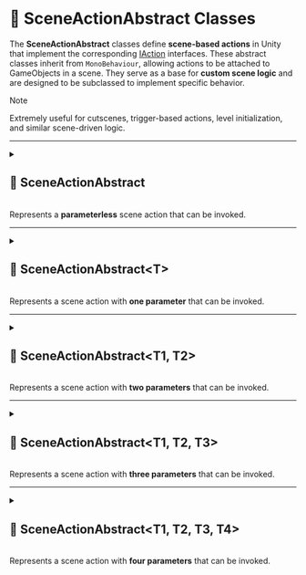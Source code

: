 # 🧩 SceneActionAbstract Classes

The **SceneActionAbstract** classes define **scene-based actions** in Unity that implement the corresponding [IAction](IAction.md) interfaces.
These abstract classes inherit from `MonoBehaviour`, allowing actions to be attached to GameObjects in a scene.
They serve as a base for **custom scene logic** and are designed to be subclassed to implement specific behavior.

> [!NOTE]
> Extremely useful for cutscenes, trigger-based actions, level initialization, and similar scene-driven logic.

---

<details>
  <summary>
    <h2>🧩 SceneActionAbstract</h2>
    <br> Represents a <b>parameterless</b> scene action that can be invoked.
  </summary>

```csharp
public abstract class SceneActionAbstract : MonoBehaviour, IAction
```
- **Description:** Represents a **parameterless scene action**.
- **Usage:** Attach to a GameObject and implement `Invoke()` to define custom behavior.

### Method

#### `Invoke()`
```csharp
public abstract void Invoke();
```
- **Description:** Executes the action logic.
- **Note:** Must be implemented in derived classes.

### 🗂 Example of Usage

This example demonstrates how to create a simple action based on `SceneActionAbstract` and run it from a `GameStartup` script in Unity.

#### 1. Create a custom action
Here we implement a simple action that prints `Hello World!` when invoked:

```csharp
public sealed class HelloWorldAction : SceneActionAbstract
{
    public override void Invoke() => Debug.Log("Hello World!");
}
```

#### 2. Create the `GameStartup` script
This script will call the action on game start:
```csharp
public sealed class GameStartup : MonoBehaviour
{
    [SerializeField]
    private SceneActionAbstract _action;

    private void Start()
    {
        _action.Invoke();
    }
}
```

#### 3. Assign the action in the Unity Inspector
- Attach the `GameStartup` script to a GameObject in your scene.
- Drag and drop the `HelloWorldAction` component into the `action` parameter in the Inspector.

#### 4. Run the scene
When you start the game, the action is triggered and **"Hello World!"** is printed to the console.

</details>

---

<details>
  <summary>
    <h2>🧩 SceneActionAbstract&lt;T&gt;</h2>
    <br> Represents a scene action with <b>one parameter</b> that can be invoked.
  </summary>

```csharp
public abstract class SceneActionAbstract<T> : MonoBehaviour, IAction<T>
```
- **Type parameter:** `T` — the input argument type.

### Method

#### `Invoke(T arg)`
```csharp
public abstract void Invoke(T arg);
```
- **Description:** Executes the action logic with the provided argument.

### 🗂 Example of Usage
This example shows how to use `SceneActionAbstract<T>` to create an action that destroys objects when they enter a trigger.

#### 1. Create `DestroyGameObjectAction`
This action takes a `GameObject` and destroys it:

```csharp
public sealed class DestroyGameObjectAction : SceneActionAbstract<GameObject>
{
    public override void Invoke(GameObject go) => GameObject.Destroy(go);
}
```

#### 2. Create `ActionTrigger`
This script invokes the action whenever another object enters the trigger collider:

```csharp
public sealed class ActionTrigger : MonoBehaviour
{
    [SerializeField]
    private SceneActionAbstract<GameObject> _action;

    private void OnTriggerEnter(Collider collider)
    {
        _action.Invoke(collider.gameObject);
    }
}
```

#### 3. Run the scene
Enter **Play Mode** in Unity and any objects that collide with the trigger will be **destroyed automatically**.

</details>

---

<details>
  <summary>
    <h2>🧩 SceneActionAbstract&lt;T1, T2&gt;</h2>
    <br> Represents a scene action with <b>two parameters</b> that can be invoked.
  </summary>

## 🧩 SceneActionAbstract<T1, T2>
```csharp
public abstract class SceneActionAbstract<T1, T2> : MonoBehaviour, IAction<T1, T2>
```
- **Type parameters:**
  - `T1` — the first argument
  - `T2` — the second argument

### Method

#### `Invoke(T1 arg1, T2 arg2)`
```csharp
public abstract void Invoke(T1 arg1, T2 arg2);
```
- **Description:** Executes the action logic with the provided arguments.

### 🗂 Example of Usage
This example shows how to use `SceneActionAbstract<T1, T2>` to apply damage to a character.

#### 1. Create `DealDamageAction`
This action takes a **character** and a **damage value**, then applies the damage:

```csharp
public sealed class DealDamageAction : SceneActionAbstract<Character, int>
{
    public override void Invoke(Character character, int damage)
        => character.TakeDamage(damage);
}
```

#### 2. Usage in Gameplay
- Attach the `DealDamageAction` to a GameObject.
- Call `Invoke(targetCharacter, damageAmount)` when you want to apply damage (for example, when an enemy attacks or the player steps into a trap).

#### 3. Result
The specified character’s `TakeDamage` method will be executed, reducing its health.

</details>

---

<details>
  <summary>
    <h2>🧩 SceneActionAbstract&lt;T1, T2, T3&gt;</h2>
    <br> Represents a scene action with <b>three parameters</b> that can be invoked.
  </summary>

```csharp
public abstract class SceneActionAbstract<T1, T2, T3> : MonoBehaviour, IAction<T1, T2, T3>
```
- **Description:** Represents a scene action with **three parameters**.
- **Type parameters:**
  - `T1` — the first argument
  - `T2` — the second argument
  - `T3` — the third argument

### Method

#### `Invoke(T1 arg1, T2 arg2, T3 arg3)`
```csharp
public abstract void Invoke(T1 arg1, T2 arg2, T3 arg3);
```
- **Description:** Executes the action logic with the provided arguments.

### 🗂 Example of Usage

This example shows how to use `SceneActionAbstract` with multiple parameters to transfer resources between two `Storage` components.

#### 1. Create `MoveResourcesAction`
This action takes a **source storage**, a **destination storage**, and an **amount** of resources to move:

```csharp
public sealed class MoveResourcesAction : SceneActionAbstract<Storage, Storage, int>
{
    public override void Invoke(Storage source, Storage destination, int amount)
    {
        source.SpendResources(amount);
        destination.EarnResources(amount);
    }
}
```

#### 2. Usage in Gameplay
- Attach the `MoveResourcesAction` to a GameObject.
- Call `Invoke(source, destination, amount)` when you want to transfer resources.

For example, when a player collects items or trades between inventories, the resources will be deducted from one storage and added to another.

</details>

---

<details>
  <summary>
    <h2>🧩 SceneActionAbstract&lt;T1, T2, T3, T4&gt;</h2>
    <br> Represents a scene action with <b>four parameters</b> that can be invoked.
  </summary>


```csharp
public abstract class SceneActionAbstract<T1, T2, T3, T4> : MonoBehaviour, IAction<T1, T2, T3, T4>
```
- **Description:** Represents a scene action with **four parameters**.
- **Type parameters:**
  - `T1` — the first argument
  - `T2` — the second argument
  - `T3` — the third argument
  - `T4` — the fourth argument

### Method

#### `Invoke(T1 arg1, T2 arg2, T3 arg3, T4 arg4)`
```csharp
public abstract void Invoke(T1 arg1, T2 arg2, T3 arg3, T4 arg4);
```
- **Description:** Executes the action logic with the provided arguments.

### 🗂 Example of Usage

This example demonstrates how to move a `Transform` in a given direction with a specified speed and deltaTime.

#### 1. Create `MoveTransformAction`
This action takes a **Transform**, a **direction vector**, a **speed**, and **deltaTime**, then moves the Transform accordingly:

```csharp
public sealed class MoveTransformAction : SceneActionAbstract<Transform, Vector3, float, float>
{
    public void Invoke(Transform transform, Vector3 direction, float speed, float deltaTime) => 
        transform.position += direction * (speed * deltaTime);
}
```

#### 2. Usage in Gameplay
- Attach the `MoveTransformAction` to a GameObject.
- Call `Invoke(transform, direction, speed, deltaTime)` in an update loop or event to move the object over time.

#### 3. Result
The GameObject’s position will be updated every frame according to the specified direction and speed, allowing smooth movement.

</details>